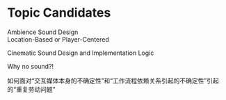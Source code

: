 # Topic Candidates

Ambience Sound Design\
Location-Based or Player-Centered

Cinematic Sound Design and Implementation Logic

Why no sound?!

如何面对“交互媒体本身的不确定性”和“工作流程依赖关系引起的不确定性”引起的“重复劳动问题”